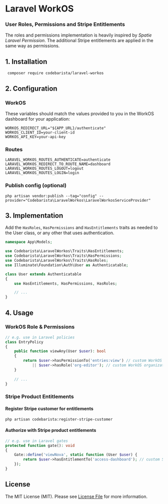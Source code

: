 # Laravel WorkOS

### User Roles, Permissions and Stripe Entitlements

The roles and permissions implementation is heavily inspired by _Spatie Laravel Permission_. The additional Stripe
entitlements are applied in the same way as permissions.

## 1. Installation

```shell
 composer require codebarista/laravel-workos
```

## 2. Configuration

### WorkOS

These variables should match the values provided to you in the WorkOS dashboard for your application:

```dotenv
WORKOS_REDIRECT_URL="${APP_URL}/authenticate"
WORKOS_CLIENT_ID=your-client-id
WORKOS_API_KEY=your-api-key
```

### Routes

```dotenv
LARAVEL_WORKOS_ROUTES_AUTHENTICATE=authenticate
LARAVEL_WORKOS_REDIRECT_TO_ROUTE_NAME=dashboard
LARAVEL_WORKOS_ROUTES_LOGOUT=logout
LARAVEL_WORKOS_ROUTES_LOGIN=login
```

### Publish config (optional)

```shell
php artisan vendor:publish --tag="config" --provider="Codebarista\LaravelWorkos\LaravelWorkosServiceProvider"
```

## 3. Implementation

Add the `HasRoles`, `HasPermissions` and `HasEntitlements` traits as needed to the User class, or any other that
uses authentication.

```php
namespace App\Models;

use Codebarista\LaravelWorkos\Traits\HasEntitlements;
use Codebarista\LaravelWorkos\Traits\HasPermissions;
use Codebarista\LaravelWorkos\Traits\HasRoles;
use Illuminate\Foundation\Auth\User as Authenticatable;

class User extends Authenticatable
{
    use HasEntitlements, HasPermissions, HasRoles;

    // ...
}
```

## 4. Usage

### WorkOS Role & Permissions

```php
// e.g. use in Laravel policies
class EntryPolicy
{
    public function viewAny(User $user): bool
    {
        return $user->hasPermissionTo('entries:view') // custom WorkOS permission
            || $user->hasRole('org-editor'); // custom WorkOS organization role
    }
    
    // ...
}
```

### Stripe Product Entitlements

#### Register Stripe customer for entitlements

```shell
php artisan codebarista:register-stripe-customer
```

#### Authorize with Stripe product entitlements

```php
// e.g. use in Laravel gates
protected function gate(): void
{
    Gate::define('viewNova', static function (User $user) {
        return $user->hasEntitlementTo('access-dashboard'); // custom Stripe entitlement
    });
}
```

## License

The MIT License (MIT). Please see [License File](LICENSE) for more information.
